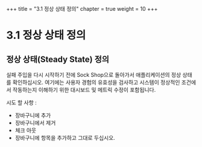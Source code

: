 +++
title = "3.1 정상 상태 정의"
chapter = true
weight = 10
+++

# 3.1 정상 상태 정의
## 정상 상태(Steady State) 정의

실패 주입을 다시 시작하기 전에 Sock Shop으로 돌아가서 애플리케이션의 정상 상태를 확인하십시오. 여기에는 사용자 경험의 유효성을 검사하고 시스템이 정상적인 조건에서 작동하는지 이해하기 위한 대시보드 및 메트릭 수정이 포함됩니다.

시도 할 사항 :

+ 장바구니에 추가
+ 장바구니에서 제거
+ 체크 아웃
+ 장바구니에 항목을 추가하고 그대로 두십시오.